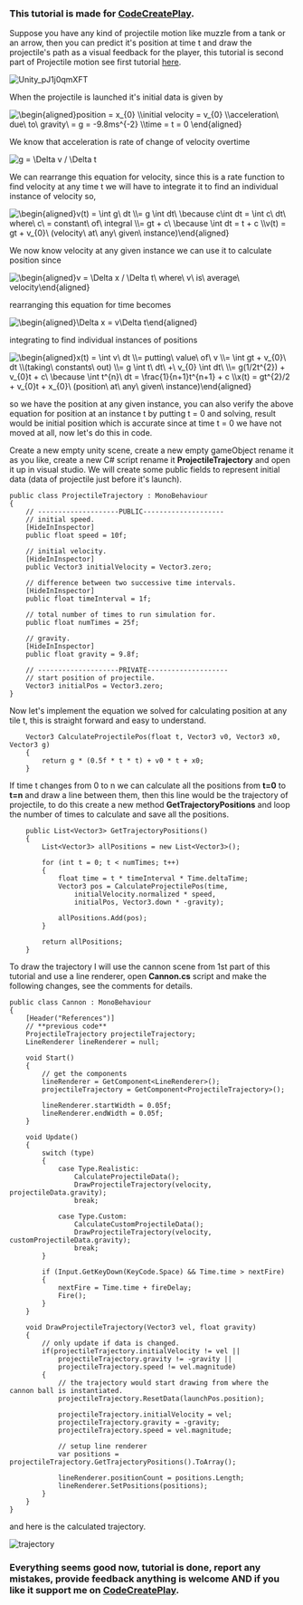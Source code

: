 ### This tutorial is made for [CodeCreatePlay](https://www.patreon.com/CodeCreatePlay).

Suppose you have any kind of projectile motion like muzzle from a tank or an arrow, then you can predict it's position at time t and draw the projectile's path as a visual feedback for the player, this tutorial is second part of Projectile motion see first tutorial [here](https://github.com/rehmanx/CodeCreatePlay/blob/main/Physics/ProjectileMotion.md).

![Unity_pJ1j0qmXFT](https://user-images.githubusercontent.com/23467551/138454823-8d30cacc-3e69-4728-ae8e-16d850023e2a.png)

When the projectile is launched it's initial data is given by

<img src="https://latex.codecogs.com/svg.image?\begin{aligned}position&space;=&space;x_{0}&space;\\initial&space;velocity&space;=&space;v_{0}&space;\\acceleration\&space;due\&space;to\&space;gravity\&space;=&space;g&space;=&space;-9.8ms^{-2}&space;\\time&space;=&space;t&space;=&space;0&space;\end{aligned}&space;" title="\begin{aligned}position = x_{0} \\initial velocity = v_{0} \\acceleration\ due\ to\ gravity\ = g = -9.8ms^{-2} \\time = t = 0 \end{aligned} " />

We know that acceleration is rate of change of velocity overtime 

<img src="https://latex.codecogs.com/svg.image?g&space;=&space;\Delta&space;v&space;/&space;\Delta&space;t&space;" title="g = \Delta v / \Delta t " />

 We can rearrange this equation for velocity, since this is a rate function to find velocity at any time t we will have to integrate it to find an individual instance of velocity so,

<img src="https://latex.codecogs.com/svg.image?\begin{aligned}v(t)&space;=&space;\int&space;g\&space;dt&space;\\=&space;g&space;\int&space;dt\&space;\because&space;c\int&space;dt&space;=&space;\int&space;c\&space;dt\&space;where\&space;c\&space;=&space;constant\&space;of\&space;integral&space;\\=&space;gt&space;&plus;&space;c\&space;\because&space;\int&space;dt&space;=&space;t&space;&plus;&space;c&space;\\v(t)&space;=&space;gt&space;&plus;&space;v_{0}\&space;(velocity\&space;at\&space;any\&space;given\&space;instance)\end{aligned}" title="\begin{aligned}v(t) = \int g\ dt \\= g \int dt\ \because c\int dt = \int c\ dt\ where\ c\ = constant\ of\ integral \\= gt + c\ \because \int dt = t + c \\v(t) = gt + v_{0}\ (velocity\ at\ any\ given\ instance)\end{aligned}" />

We now know velocity at any given instance we can use it to calculate position since

<img src="https://latex.codecogs.com/svg.image?\begin{aligned}v&space;=&space;\Delta&space;x&space;/&space;\Delta&space;t\&space;where\&space;v\&space;is\&space;average\&space;velocity\end{aligned}" title="\begin{aligned}v = \Delta x / \Delta t\ where\ v\ is\ average\ velocity\end{aligned}" />

rearranging this equation for time becomes

<img src="https://latex.codecogs.com/svg.image?\begin{aligned}\Delta&space;x&space;=&space;v\Delta&space;t\end{aligned}" title="\begin{aligned}\Delta x = v\Delta t\end{aligned}" />

integrating to find individual instances of positions

<img src="https://latex.codecogs.com/svg.image?\begin{aligned}x(t)&space;=&space;\int&space;v\&space;dt&space;\\=&space;putting\&space;value\&space;of\&space;v&space;\\=&space;\int&space;gt&space;&plus;&space;v_{0}\&space;dt&space;\\(taking\&space;constants\&space;out)&space;\\=&space;g&space;\int&space;t\&space;dt\&space;&plus;\&space;v_{0}&space;\int&space;dt\&space;&space;\\=&space;g(1/2t^{2})&space;&plus;&space;v_{0}t&space;&plus;&space;c\&space;\because&space;\int&space;t^{n}\&space;dt&space;=&space;\frac{1}{n&plus;1}t^{n&plus;1}&space;&plus;&space;c&space;\\x(t)&space;=&space;gt^{2}/2&space;&plus;&space;v_{0}t&space;&plus;&space;x_{0}\&space;(position\&space;at\&space;any\&space;given\&space;instance)\end{aligned}" title="\begin{aligned}x(t) = \int v\ dt \\= putting\ value\ of\ v \\= \int gt + v_{0}\ dt \\(taking\ constants\ out) \\= g \int t\ dt\ +\ v_{0} \int dt\ \\= g(1/2t^{2}) + v_{0}t + c\ \because \int t^{n}\ dt = \frac{1}{n+1}t^{n+1} + c \\x(t) = gt^{2}/2 + v_{0}t + x_{0}\ (position\ at\ any\ given\ instance)\end{aligned}" />

so we have the position at any given instance, you can also verify the above equation for position at an instance t by putting t = 0 and solving, result would be initial position which is accurate since at time t = 0 we have not moved at all, now let's do this in code.   

Create a new empty unity scene, create a new empty gameObject rename it as you like, create a new C# script rename it **ProjectileTrajectory** and open it up in visual studio.    We will create some public fields to represent initial data (data of projectile just before it's launch). 

```
public class ProjectileTrajectory : MonoBehaviour
{
    // --------------------PUBLIC--------------------
    // initial speed.
    [HideInInspector]
    public float speed = 10f;

    // initial velocity.
    [HideInInspector]
    public Vector3 initialVelocity = Vector3.zero;

    // difference between two successive time intervals.
    [HideInInspector]
    public float timeInterval = 1f;

    // total number of times to run simulation for.
    public float numTimes = 25f;

    // gravity.
    [HideInInspector]
    public float gravity = 9.8f;

    // --------------------PRIVATE--------------------
    // start position of projectile.
    Vector3 initialPos = Vector3.zero;
}
```

Now let's implement the equation we solved for calculating position at any tile t, this is straight forward and easy to understand. 

```
    Vector3 CalculateProjectilePos(float t, Vector3 v0, Vector3 x0, Vector3 g)
    {
        return g * (0.5f * t * t) + v0 * t + x0;
    }
```

If time t changes from 0 to n we can calculate all the positions from **t=0** to **t=n** and draw a line between them, then this line would be the trajectory of projectile, to do this create a new method **GetTrajectoryPositions** and loop the number of times to calculate and save all the positions.

```
    public List<Vector3> GetTrajectoryPositions()
    {
        List<Vector3> allPositions = new List<Vector3>();

        for (int t = 0; t < numTimes; t++)
        {
            float time = t * timeInterval * Time.deltaTime;
            Vector3 pos = CalculateProjectilePos(time,
                initialVelocity.normalized * speed, 
                initialPos, Vector3.down * -gravity);

            allPositions.Add(pos);
        }

        return allPositions;
    }
```

To draw the trajectory I will use the cannon scene from 1st part of this tutorial and use a line renderer, open **Cannon.cs** script and make the following changes, see the comments for details.

```
public class Cannon : MonoBehaviour
{
    [Header("References")]
    // **previous code**
    ProjectileTrajectory projectileTrajectory;
    LineRenderer lineRenderer = null;
    
    void Start()
    {
        // get the components
        lineRenderer = GetComponent<LineRenderer>();
        projectileTrajectory = GetComponent<ProjectileTrajectory>();

        lineRenderer.startWidth = 0.05f;
        lineRenderer.endWidth = 0.05f;
    }
    
    void Update()
    {
        switch (type)
        {
            case Type.Realistic:
                CalculateProjectileData();
                DrawProjectileTrajectory(velocity, projectileData.gravity);
                break;

            case Type.Custom:
                CalculateCustomProjectileData();
                DrawProjectileTrajectory(velocity, customProjectileData.gravity);
                break;
        }

        if (Input.GetKeyDown(KeyCode.Space) && Time.time > nextFire)
        {
            nextFire = Time.time + fireDelay;
            Fire();
        }
    }
    
    void DrawProjectileTrajectory(Vector3 vel, float gravity)
    {
        // only update if data is changed.
        if(projectileTrajectory.initialVelocity != vel || 
            projectileTrajectory.gravity != -gravity ||
            projectileTrajectory.speed != vel.magnitude)
        {
            // the trajectory would start drawing from where the cannon ball is instantiated.
            projectileTrajectory.ResetData(launchPos.position);
            
            projectileTrajectory.initialVelocity = vel;
            projectileTrajectory.gravity = -gravity;
            projectileTrajectory.speed = vel.magnitude;

            // setup line renderer
            var positions = projectileTrajectory.GetTrajectoryPositions().ToArray();

            lineRenderer.positionCount = positions.Length;
            lineRenderer.SetPositions(positions);
        }
    }
}
```

and here is the calculated trajectory.

![trajectory](https://user-images.githubusercontent.com/23467551/140652418-f22fd204-5b6d-406e-a73e-3e43983b4ed5.png)

### Everything seems good now, tutorial is done, report any mistakes, provide feedback anything is welcome AND if you like it support me on [CodeCreatePlay](https://www.patreon.com/CodeCreatePlay).
